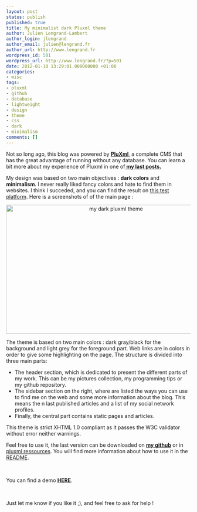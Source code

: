 ```yaml
---
layout: post
status: publish
published: true
title: My minimalist dark Pluxml theme
author: Julien Lengrand-Lambert
author_login: jlengrand
author_email: julien@lengrand.fr
author_url: http://www.lengrand.fr
wordpress_id: 501
wordpress_url: http://www.lengrand.fr/?p=501
date: 2012-01-10 13:29:01.000000000 +01:00
categories:
- misc
tags:
- pluxml
- github
- database
- lightweight
- design
- theme
- css
- dark
- minimalism
comments: []
---
```

Not so long ago, this blog was powered by <strong><a title="pluxml" href="http://www.pluxml.org/">PluXml</a></strong>, a complete CMS that has the great advantage of running without any database.
You can learn a bit more about my experience of Pluxml in one of<strong><a title="pluxml post" href="http://www.lengrand.fr/2012/01/a-lightweight-dynamic-cms-database-free/" target="_blank"> my last posts.</a></strong>

My design was based on two main objectives : <strong>dark colors</strong> and <strong>minimalism</strong>.
I never really liked fancy colors and hate to find them in websites. I think I succeded, and you can find the result on <a title="pluxml test platform" href="http://pluxml.lengrand.fr" target="_blank">this test platform</a>.
Here is a screenshots of of the main page :

<center><a href="{{ site.url }}/images/posts/2012/01/pluxml_theme.jpeg"><img class="size-large wp-image-502" title="pluxml_theme" src="{{ site.url }}/images/posts/2012/01/pluxml_theme-1024x617.jpg" alt="my dark pluxml theme" width="584" height="351" /></a></center>

The theme is based on two main colors : dark gray/black for the background and light grey for the foreground part. Web links are in colors in order to give some highlighting on the page.
The structure is divided into three main parts:
<ul>
	<li>The header section, which is dedicated to present the different parts of my work. This can be my pictures collection, my programming tips or my github repository.</li>
	<li>The sidebar section on the right, where are listed the ways you can use to find me on the web and some more information about the blog. This means the n last published articles and a list of my social network profiles.</li>
	<li>Finally, the central part contains static pages and articles.</li>
</ul>
This theme is strict XHTML 1.0 compliant as it passes the W3C validator without error neither warnings.

Feel free to use it, the last version can be downloaded on <strong><a title="github theme" href="https://github.com/jlengrand/pluxml_theme_darkFuture" target="_blank">my github</a></strong> or in <a title="pluxml theme ressources" href="http://ressources.pluxml.org/?theme126/theme-dark-future" target="_blank">pluxml ressources</a>. You will find more information about how to use it in the <a title="README theme" href="https://github.com/jlengrand/pluxml_theme_darkFuture/blob/master/README.markdown" target="_blank">README</a>.

<br>

You can find a demo <strong><a title="pluxml test platform" href="http://pluxml.lengrand.fr" target="_blank">HERE</a></strong>.

<br>

Just let me know if you like it ;), and feel free to ask for help !
